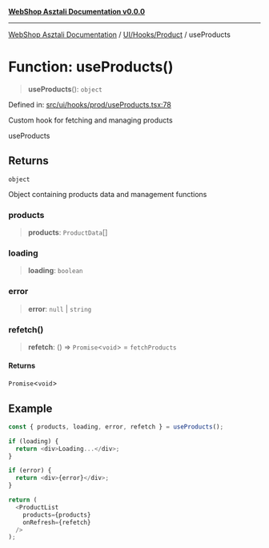 [**WebShop Asztali Documentation v0.0.0**](../../../../README.md)

***

[WebShop Asztali Documentation](../../../../modules.md) / [UI/Hooks/Product](../README-1.md) / useProducts

# Function: useProducts()

> **useProducts**(): `object`

Defined in: [src/ui/hooks/prod/useProducts.tsx:78](https://github.com/yourusername/webshop_asztali/blob/6cd6b8ff5f7d5531f80a92ddbde9cd7ab8ecd569/src/ui/hooks/prod/useProducts.tsx#L78)

Custom hook for fetching and managing products

 useProducts

## Returns

`object`

Object containing products data and management functions

### products

> **products**: `ProductData`[]

### loading

> **loading**: `boolean`

### error

> **error**: `null` \| `string`

### refetch()

> **refetch**: () => `Promise`\<`void`\> = `fetchProducts`

#### Returns

`Promise`\<`void`\>

## Example

```ts
const { products, loading, error, refetch } = useProducts();

if (loading) {
  return <div>Loading...</div>;
}

if (error) {
  return <div>{error}</div>;
}

return (
  <ProductList 
    products={products} 
    onRefresh={refetch} 
  />
);
```
